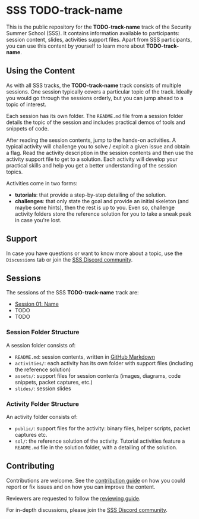 # SSS TODO-track-name

This is the public repository for the **TODO-track-name** track of the Security Summer School (SSS).
It contains information available to participants: session content, slides, activities support files.
Apart from SSS participants, you can use this content by yourself to learn more about **TODO-track-name**.

## Using the Content

As with all SSS tracks, the **TODO-track-name** track consists of multiple sessions.
One session typically covers a particular topic of the track.
Ideally you would go through the sessions orderly, but you can jump ahead to a topic of interest.

Each session has its own folder.
The `README.md` file from a session folder details the topic of the session and includes practical demos of tools and snippets of code.

After reading the session contents, jump to the hands-on activities.
A typical activity will challenge you to solve / exploit a given issue and obtain a flag.
Read the activity description in the session contents and then use the activity support file to get to a solution.
Each activity will develop your practical skills and help you get a better understanding of the session topics.

Activities come in two forms:

* **tutorials**: that provide a step-by-step detailing of the solution.
* **challenges**: that only state the goal and provide an initial skeleton (and maybe some hints), then the rest is up to you.
  Even so, challenge activity folders store the reference solution for you to take a sneak peak in case you're lost.

## Support

In case you have questions or want to know more about a topic, use the `Discussions` tab or join the [SSS Discord community](https://discord.gg/qx3RmNEVkB).

## Sessions

The sessions of the SSS **TODO-track-name** track are:

* [Session 01: Name](session-name-1/README.md)
* TODO
* TODO

### Session Folder Structure

A session folder consists of:

* `README.md`: session contents, written in [GitHub Markdown](https://guides.github.com/features/mastering-markdown/)
* `activities/`: each activity has its own folder with support files (including the reference solution)
* `assets/`: support files for session contents (images, diagrams, code snippets, packet captures, etc.)
* `slides/`: session slides

### Activity Folder Structure

An activity folder consists of:

* `public/`: support files for the activity: binary files, helper scripts, packet captures etc.
* `sol/`: the reference solution of the activity.
  Tutorial activities feature a `README.md` file in the solution folder, with a detailing of the solution.

## Contributing

Contributions are welcome.
See the [contribution guide](CONTRIBUTING.md) on how you could report or fix issues and on how you can improve the content.

Reviewers are requested to follow the [reviewing guide](REVIEWING.md).

For in-depth discussions, please join the [SSS Discord community](https://discord.gg/qx3RmNEVkB).
